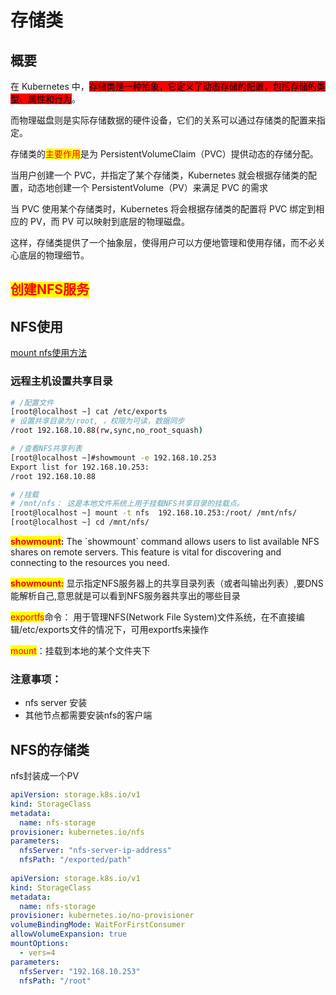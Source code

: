 # 存储类

## 概要

在 Kubernetes 中，<mark style="background-color:red;">存储类是一种抽象，它定义了动态存储的配置，包括存储的类型、属性和行为</mark>。

而物理磁盘则是实际存储数据的硬件设备，它们的关系可以通过存储类的配置来指定。



存储类的<mark style="color:red;">主要作用</mark>是为 PersistentVolumeClaim（PVC）提供动态的存储分配。

当用户创建一个 PVC，并指定了某个存储类，Kubernetes 就会根据存储类的配置，动态地创建一个 PersistentVolume（PV）来满足 PVC 的需求



当 PVC 使用某个存储类时，Kubernetes 将会根据存储类的配置将 PVC 绑定到相应的 PV，而 PV 可以映射到底层的物理磁盘。



这样，存储类提供了一个抽象层，使得用户可以方便地管理和使用存储，而不必关心底层的物理细节。



## <mark style="color:red;">创建NFS服务</mark>



## NFS使用

[mount nfs使用方法](https://blog.csdn.net/weixin\_41012399/article/details/120221702)

### 远程主机设置共享目录

```sh
# /配置文件
[root@localhost ~] cat /etc/exports
# 设置共享目录为/root, ，权限为可读，数据同步
/root 192.168.10.88(rw,sync,no_root_squash)

# /查看NFS共享列表
[root@localhost ~]#showmount -e 192.168.10.253
Export list for 192.168.10.253:
/root 192.168.10.88

# /挂载
# /mnt/nfs： 这是本地文件系统上用于挂载NFS共享目录的挂载点。
[root@localhost ~] mount -t nfs  192.168.10.253:/root/ /mnt/nfs/
[root@localhost ~] cd /mnt/nfs/
```

<mark style="color:red;">**showmount**</mark>**:**  The \`showmount\` command allows users to list available NFS shares on remote servers. This feature is vital for discovering and connecting to the resources you need.

<mark style="color:red;">**showmount:**</mark> 显示指定NFS服务器上的共享目录列表（或者叫输出列表）,要DNS能解析自己,意思就是可以看到NFS服务器共享出的哪些目录

<mark style="color:red;">exportfs</mark>命令： 用于管理NFS(Network File System)文件系统，在不直接编辑/etc/exports文件的情况下，可用exportfs来操作

<mark style="color:red;">mount</mark>：挂载到本地的某个文件夹下



### 注意事项：

* nfs server 安装
* 其他节点都需要安装nfs的客户端



## NFS的存储类

nfs封装成一个PV

```yaml
apiVersion: storage.k8s.io/v1
kind: StorageClass
metadata:
  name: nfs-storage
provisioner: kubernetes.io/nfs
parameters:
  nfsServer: "nfs-server-ip-address"
  nfsPath: "/exported/path"
  
apiVersion: storage.k8s.io/v1
kind: StorageClass
metadata:
  name: nfs-storage
provisioner: kubernetes.io/no-provisioner
volumeBindingMode: WaitForFirstConsumer
allowVolumeExpansion: true
mountOptions:
  - vers=4
parameters:
  nfsServer: "192.168.10.253"
  nfsPath: "/root"
```
